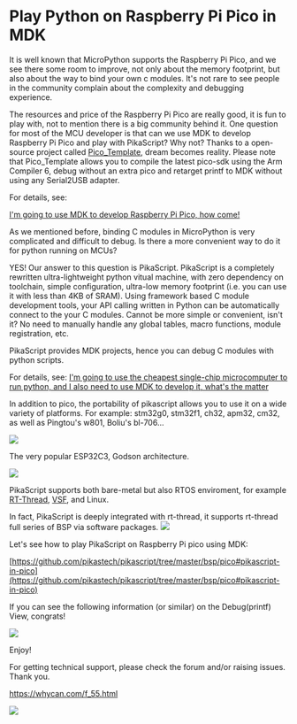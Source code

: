# Play Python on Raspberry Pi Pico in MDK

It is well known that MicroPython supports the Raspberry Pi Pico, and we see there some room to improve, not only about the memory footprint, but also about the way to bind your own c modules. It's not rare to see people in the community complain about the complexity and debugging experience.

The resources and price of the Raspberry Pi Pico are really good, it is fun to play with, not to mention there is a big community behind it. One question for most of the MCU developer is that can we use MDK to develop Raspberry Pi Pico and play with PikaScript? Why not? Thanks to a open-source project called [Pico_Template](https://github.com/GorgonMeducer/Pico_Template), dream becomes reality. Please note that Pico_Template allows you to compile the latest pico-sdk using the Arm Compiler 6, debug without an extra pico and retarget printf to MDK without using any Serial2USB adapter. 

For details, see:

[I'm going to use MDK to develop Raspberry Pi Pico, how come!](Http://mp.weixin.qq.com/s?__biz=MzAxMzc2ODMzNg==&mid=2656103324&idx=1&sn=f1d3ece87c81eeaa7d402f3cba60dc8f&chksm=8039c863b74e4175edc806b4e329c25e75b6372df53f07565bd9a46cfbf13a3c4cd9e20c08cc#rd)

As we mentioned before, binding C modules in MicroPython is very complicated and difficult to debug. Is there a more convenient way to do it for python running on MCUs? 

YES! Our answer to this question is PikaScript. PikaScript is a completely rewritten ultra-lightweight python vitual machine, with zero dependency on toolchain, simple configuration, ultra-low memory footprint (i.e. you can use it with less than 4KB of SRAM). Using framework based C module development tools, your API calling written in Python can be automatically connect to the your C modules. Cannot be more simple or convenient, isn't it? No need to manually handle any global tables, macro functions, module registration, etc.

PikaScript provides MDK projects, hence you can debug C modules with python scripts.  

For details, see:
[I'm going to use the cheapest single-chip microcomputer to run python, and I also need to use MDK to develop it, what's the matter](Http://mp.weixin.qq.com/s?__biz=MzU4NzUzMDc1OA==&mid=2247484313&idx=1&sn=2749a27bba09b2fe9c7bc0ad4977c8a6&chksm=fdebd4f0ca9c5de6f9160d42c58aa5d5e072168752c826cbf82f700f1fc301b96a3aaf4cfcfd#rd)

In addition to pico, the portability of pikascript allows you to use it on a wide variety of platforms.
For example: stm32g0, stm32f1, ch32, apm32, cm32, as well as Pingtou's w801, Boliu's bl-706...

![](assets/1640497097904-f2b13577-44ee-4510-a7ce-e18dd01aaa20.webp)

The very popular ESP32C3, Godson architecture.

![](assets/1640497097922-8490fdc1-ba88-48a4-888b-3859384ca650.webp)

PikaScript supports both bare-metal but also RTOS enviroment, for example [RT-Thread](https://github.com/RT-Thread/rt-thread), [VSF](https://github.com/vsfteam/vsf), and Linux.

In fact, PikaScript is deeply integrated with rt-thread, it supports rt-thread full series of BSP via software packages. 
![](assets/1640497097898-69cdc136-7b7a-4a8c-b79c-0650ae3f5111.webp)


Let's see how to play PikaScript on Raspberry Pi pico using MDK:

[https://github.com/pikastech/pikascript/tree/master/bsp/pico#pikascript-in-pico](https://github.com/pikastech/pikascript/tree/master/bsp/pico#pikascript-in-pico)

If you can see the following information (or similar) on the Debug(printf) View, congrats!

![](assets/1640497099248-1358725f-072c-4810-a999-c9d372575f19.webp)

Enjoy!

For getting technical support, please check the forum and/or raising issues. Thank you.

https://whycan.com/f_55.html

![](assets/1640497099365-67930749-d3a2-4f70-9320-73da30f72659.webp)
